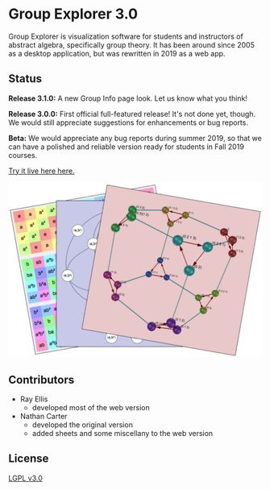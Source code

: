 
# Group Explorer 3.0

Group Explorer is visualization software for students and instructors of
abstract algebra, specifically group theory.  It has been around since 2005
as a desktop application, but was rewritten in 2019 as a web app.

## Status

**Release 3.1.0:** A new Group Info page look.
Let us know what you think!

**Release 3.0.0:** First official full-featured release! It's not done yet, though.
We would still appreciate suggestions for enhancements or bug reports.

**Beta:** We would appreciate any bug reports during summer 2019, so that we
can have a polished and reliable version ready for students in Fall 2019
courses.

[Try it live here here.](http://nathancarter.github.io/group-explorer/index.html)

![Samples of various group visualizations](images/screenshot-all-visualizers.png)

## Contributors

 * Ray Ellis
    * developed most of the web version
 * Nathan Carter
    * developed the original version
    * added sheets and some miscellany to the web version

## License

[LGPL v3.0](https://www.gnu.org/licenses/lgpl-3.0.en.html)
